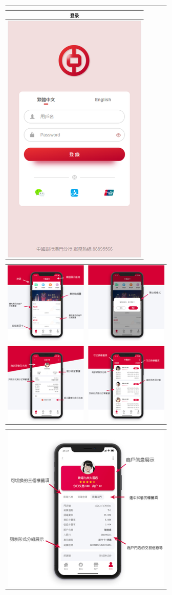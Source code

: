 
---

| 登录 |
| :---: |
| ![](/assets/1.png) |

|  |  |
| :--- | :--- |
| ![](/assets/iphoneX-0.jpg) | ![](/assets/iphoneX-1.jpg) |
|  |  |
| ![](/assets/iphoneX-4.jpg) | ![](/assets/iphoneX-3.jpg) |

|  |
| :---: |
| ![](/assets/iphoneX-2.jpg) |



